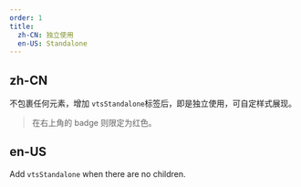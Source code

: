 ```yaml
---
order: 1
title:
  zh-CN: 独立使用
  en-US: Standalone
---
```


## zh-CN

不包裹任何元素，增加 `vtsStandalone`标签后，即是独立使用，可自定样式展现。

> 在右上角的 badge 则限定为红色。

## en-US

Add `vtsStandalone` when there are no children.
